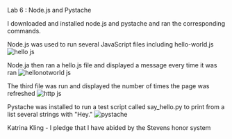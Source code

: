 Lab 6 : Node.js and Pystache 

I downloaded and installed node.js and pystache and ran the corresponding commands. 

Node.js was used to run several JavaScript files including hello-world.js
![hello js](https://github.com/user-attachments/assets/ae8ef393-5e7c-46d9-b256-71b4f0550a8b)

Node.ja then ran a hello.js file and displayed a message every time it was ran 
![hellonotworld js](https://github.com/user-attachments/assets/a2b6826b-0c4b-45d4-8316-a34dbc9e4d43)

The third file was run and displayed the number of times the page was refreshed 
![http js](https://github.com/user-attachments/assets/127505d5-24ab-4103-a84e-60f55d261cb8)

Pystache was installed to run a test script called say_hello.py to print from a list several strings with "Hey." 
![pystache](https://github.com/user-attachments/assets/d4ec6ef1-e0d0-4d5b-a295-92610ace38d2)


Katrina Kling - I pledge that I have abided by the Stevens honor system 
